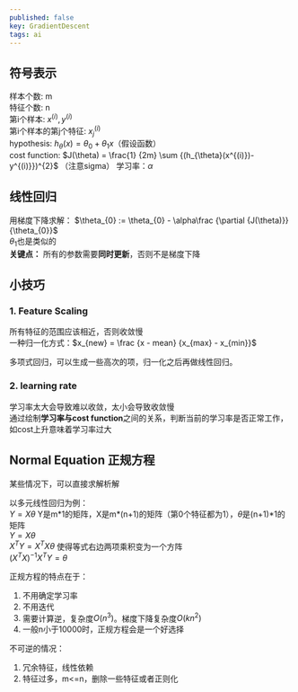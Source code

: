 ```yaml
---
published: false
key: GradientDescent
tags: ai
---
```

## 符号表示
样本个数: m  
特征个数: n  
第i个样本: $x^{(i)}, y^{(i)}$  
第i个样本的第j个特征: $x^{(i)}_{j}$  
hypothesis: $h_{\theta}(x) = \theta_{0} + \theta_{1}x$（假设函数）  
cost function: $J(\theta) = \frac{1} {2m} \sum {(h_{\theta}(x^{(i)})-y^{(i)}})^{2}$  （注意sigma）
学习率：$\alpha$  

## 线性回归
用梯度下降求解：
$\theta_{0} := \theta_{0} - \alpha\frac {\partial {J(\theta)}} {\theta_{0}}$  
$\theta_{1}$也是类似的  
**关键点：** 所有的参数需要**同时更新**，否则不是梯度下降

## 小技巧
### 1. Feature Scaling
所有特征的范围应该相近，否则收敛慢  
一种归一化方式：$x_{new} = \frac {x - mean} {x_{max} - x_{min}}$

多项式回归，可以生成一些高次的项，归一化之后再做线性回归。
### 2. learning rate
学习率太大会导致难以收敛，太小会导致收敛慢  
通过绘制**学习率与cost function**之间的关系，判断当前的学习率是否正常工作，如cost上升意味着学习率过大

## Normal Equation 正规方程
某些情况下，可以直接求解析解

以多元线性回归为例：  
$Y = X \theta$
Y是m\*1的矩阵，X是m\*(n+1)的矩阵（第0个特征都为1），$\theta$是(n+1)\*1的矩阵  
$Y = X \theta$  
$X^T Y = X^T X \theta$ 使得等式右边两项乘积变为一个方阵  
$(X^T X)^{-1} X^T Y = \theta$  

正规方程的特点在于：
1. 不用确定学习率
2. 不用迭代
3. 需要计算逆，复杂度$O(n^3)$。梯度下降复杂度$O(kn^2)$
4. 一般n小于10000时，正规方程会是一个好选择

不可逆的情况：
1. 冗余特征，线性依赖
2. 特征过多，m<=n，删除一些特征或者正则化


